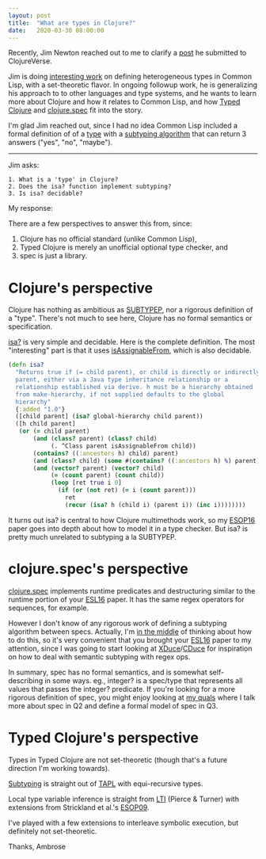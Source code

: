 ```yaml
---
layout: post
title:  "What are types in Clojure?"
date:   2020-03-30 08:00:00
---
```


Recently, Jim Newton reached out to me to clarify a
[post](https://clojureverse.org/t/determining-subtype-at-runtime/5614)
he submitted to ClojureVerse.

Jim is doing [interesting work](https://www.lrde.epita.fr/dload/papers/newton.18.phd.pdf) on defining heterogeneous types in
Common Lisp, with a set-theoretic flavor. In ongoing followup work, he is generalizing his approach to
to other languages and type systems, and he wants to learn more about Clojure
and how it relates to Common Lisp, and how [Typed Clojure](https://github.com/typedclojure/typedclojure) and
[clojure.spec](https://github.com/clojure/spec.alpha) fit into the story.

I'm glad Jim reached out, since I had no idea Common Lisp included a formal definition of
of a [type](http://www.lispworks.com/documentation/lw51/CLHS/Body/04_bc.htm) with a
[subtyping algorithm](http://clhs.lisp.se/Body/f_subtpp.htm) that can return 3 answers
("yes", "no", "maybe").

<hr />

Jim asks:

```
1. What is a 'type' in Clojure?
2. Does the isa? function implement subtyping?
3. Is isa? decidable?
```

My response:

There are a few perspectives to answer this from, since:

1. Clojure has no official standard (unlike Common Lisp),
2. Typed Clojure is merely an unofficial optional type checker, and
3. spec is just a library.

# Clojure's perspective

Clojure has nothing as ambitious as [SUBTYPEP](http://clhs.lisp.se/Body/f_subtpp.htm), nor a rigorous definition of a "type".
There's not much to see here, Clojure has no formal semantics or specification.

[isa?](https://github.com/clojure/clojure/blob/38bafca9e76cd6625d8dce5fb6d16b87845c8b9d/src/clj/clojure/core.clj#L5564-L5583)
is very simple and decidable. Here is the complete definition.
The most "interesting" part is that it uses
[isAssignableFrom](https://docs.oracle.com/javase/8/docs/api/java/lang/Class.html#isAssignableFrom-java.lang.Class-),
which is also decidable.

```clojure
(defn isa?
  "Returns true if (= child parent), or child is directly or indirectly derived from
  parent, either via a Java type inheritance relationship or a
  relationship established via derive. h must be a hierarchy obtained
  from make-hierarchy, if not supplied defaults to the global
  hierarchy"
  {:added "1.0"}
  ([child parent] (isa? global-hierarchy child parent))
  ([h child parent]
   (or (= child parent)
       (and (class? parent) (class? child)
            (. ^Class parent isAssignableFrom child))
       (contains? ((:ancestors h) child) parent)
       (and (class? child) (some #(contains? ((:ancestors h) %) parent) (supers child)))
       (and (vector? parent) (vector? child)
            (= (count parent) (count child))
            (loop [ret true i 0]
              (if (or (not ret) (= i (count parent)))
                ret
                (recur (isa? h (child i) (parent i)) (inc i))))))))
```

It turns out isa? is central to how Clojure multimethods work, so my [ESOP16](https://frenchy64.github.io/papers/esop16-short.pdf)
paper goes into depth about how to model it in a type checker. But isa? is pretty much unrelated to subtyping a la SUBTYPEP.

# clojure.spec's perspective

[clojure.spec](https://github.com/clojure/spec.alpha) implements runtime predicates and destructuring similar
to the runtime portion of your [ESL16](https://pdfs.semanticscholar.org/4e01/de4f0d1785610efae17cb5a98384f844295c.pdf?_ga=2.226006099.813442256.1585695254-1406823981.1585695254) paper. It has the same regex operators
for sequences, for example.

However I don't know of any rigorous work of defining a subtyping algorithm between
specs. Actually, I'm [in the middle](https://github.com/typedclojure/typedclojure/blob/7ba8eb9956d016b5878c9dfab770c885226bd1be/typed/clj.spec/src/typed/clj/spec/subtype.clj)
of thinking about how to do this, so it's very convenient
that you brought your [ESL16](https://pdfs.semanticscholar.org/4e01/de4f0d1785610efae17cb5a98384f844295c.pdf?_ga=2.226006099.813442256.1585695254-1406823981.1585695254)
paper to my attention, since I was going to start looking
at [XDuce](https://en.wikipedia.org/wiki/XML_transformation_language#Existing_languages)/[CDuce](https://en.wikipedia.org/wiki/CDuce) for inspiration on how to deal with semantic subtyping with regex ops.

In summary, spec has no formal semantics, and is somewhat self-describing in some
ways. eg., integer? is a spec/type that represents all values that passes the integer? predicate.
If you're looking for a more rigorous definition of spec, you might enjoy
looking at [my quals](https://ambrosebs.com/talks/quals-answers.pdf) where I talk more about spec in Q2 and define a formal model
of spec in Q3.

# Typed Clojure's perspective

Types in Typed Clojure are not set-theoretic (though that's a future direction I'm working towards).

[Subtyping](https://github.com/typedclojure/typedclojure/blob/7ba8eb9956d016b5878c9dfab770c885226bd1be/typed/clj.checker/src/clojure/core/typed/checker/jvm/subtype.clj#L141) is straight out of [TAPL](https://www.cis.upenn.edu/~bcpierce/tapl/) with equi-recursive types.

Local type variable inference is straight from [LTI](https://www.cis.upenn.edu/~bcpierce/papers/lti-toplas.pdf)
(Pierce & Turner) with extensions
from Strickland et al.'s [ESOP09](https://www2.ccs.neu.edu/racket/pubs/esop09-sthf.pdf).

I've played with a few extensions to interleave symbolic execution, but definitely not set-theoretic.

Thanks,
Ambrose
